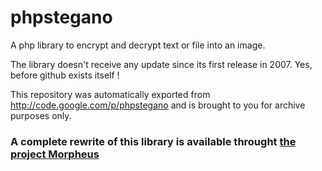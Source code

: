 # phpstegano

A php library to encrypt and decrypt text or file into an image.

The library doesn't receive any update since its first release in 2007. Yes, before github exists itself !

This repository was automatically exported from http://code.google.com/p/phpstegano and is brought to you for archive purposes only.

### A complete rewrite of this library is available throught [the project Morpheus](https://github.com/pyrou/morpheus)
